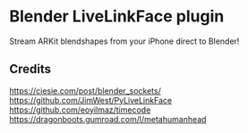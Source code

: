# Blender LiveLinkFace plugin

Stream ARKit blendshapes from your iPhone direct to Blender!

## Credits

https://ciesie.com/post/blender_sockets/
https://github.com/JimWest/PyLiveLinkFace
https://github.com/eoyilmaz/timecode
https://dragonboots.gumroad.com/l/metahumanhead